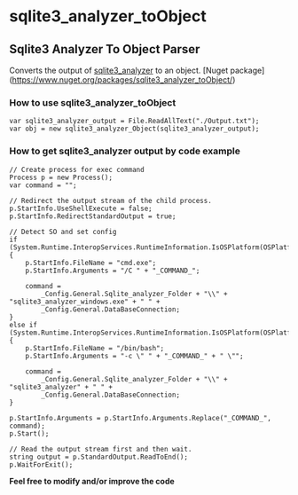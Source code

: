 # sqlite3_analyzer_toObject
## Sqlite3 Analyzer To Object Parser

Converts the output of [sqlite3_analyzer](https://www.sqlite.org/sqlanalyze.html) to an object.
[Nuget package] (https://www.nuget.org/packages/sqlite3_analyzer_toObject/)

### How to use sqlite3_analyzer_toObject
```
var sqlite3_analyzer_output = File.ReadAllText("./Output.txt");
var obj = new sqlite3_analyzer_Object(sqlite3_analyzer_output);
```
### How to get sqlite3_analyzer output by code example
```
// Create process for exec command
Process p = new Process();
var command = "";

// Redirect the output stream of the child process.
p.StartInfo.UseShellExecute = false;
p.StartInfo.RedirectStandardOutput = true;

// Detect SO and set config
if (System.Runtime.InteropServices.RuntimeInformation.IsOSPlatform(OSPlatform.Windows))
{
	p.StartInfo.FileName = "cmd.exe";
	p.StartInfo.Arguments = "/C " + "_COMMAND_";

	command = 
		_Config.General.Sqlite_analyzer_Folder + "\\" + "sqlite3_analyzer_windows.exe" + " " +
		_Config.General.DataBaseConnection;
}
else if (System.Runtime.InteropServices.RuntimeInformation.IsOSPlatform(OSPlatform.Linux))
{
	p.StartInfo.FileName = "/bin/bash";
	p.StartInfo.Arguments = "-c \" " + "_COMMAND_" + " \"";

	command = 
		_Config.General.Sqlite_analyzer_Folder + "\\" + "sqlite3_analyzer" + " " +
		_Config.General.DataBaseConnection;
}

p.StartInfo.Arguments = p.StartInfo.Arguments.Replace("_COMMAND_", command);
p.Start();

// Read the output stream first and then wait.
string output = p.StandardOutput.ReadToEnd();
p.WaitForExit();
```
**Feel free to modify and/or improve the code**
